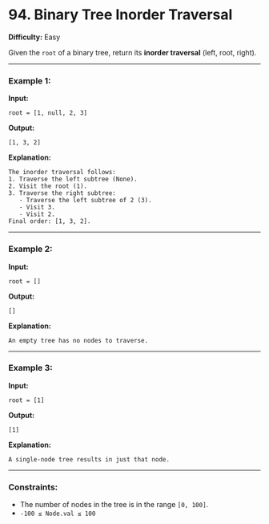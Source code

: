 
# 94. Binary Tree Inorder Traversal  

**Difficulty:** Easy  

Given the `root` of a binary tree, return its **inorder traversal** (left, root, right).  

---

### Example 1:  
**Input:**  
```plaintext
root = [1, null, 2, 3]
```

**Output:**  
```plaintext
[1, 3, 2]
```

**Explanation:**  
```plaintext
The inorder traversal follows:
1. Traverse the left subtree (None).
2. Visit the root (1).
3. Traverse the right subtree:
   - Traverse the left subtree of 2 (3).
   - Visit 3.
   - Visit 2.
Final order: [1, 3, 2].
```

---

### Example 2:  
**Input:**  
```plaintext
root = []
```

**Output:**  
```plaintext
[]
```

**Explanation:**  
```plaintext
An empty tree has no nodes to traverse.
```

---

### Example 3:  
**Input:**  
```plaintext
root = [1]
```

**Output:**  
```plaintext
[1]
```

**Explanation:**  
```plaintext
A single-node tree results in just that node.
```

---

### Constraints:  
- The number of nodes in the tree is in the range `[0, 100]`.  
- `-100 ≤ Node.val ≤ 100`  


